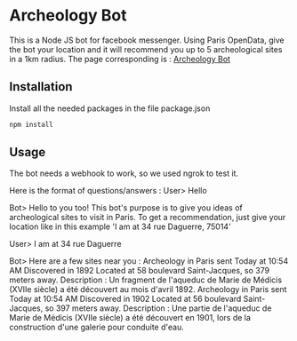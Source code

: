 # Archeology Bot

This is a Node JS bot for facebook messenger. Using Paris OpenData, give the bot 
your location and it will recommend you up to 5 archeological sites in a 1km radius.
The page corresponding is : [Archeology Bot](https://www.facebook.com/Archeology-in-Paris-107291978079144)

## Installation

Install all the needed packages in the file package.json

```bash
npm install
```

## Usage

The bot needs a webhook to work, so we used ngrok to test it.

Here is the format of questions/answers :
User> Hello

Bot> Hello to you too! 
This bot's purpose is to give you ideas of archeological sites to visit in Paris. 
To get a recommendation, just give your location like in this example 'I am at 34 rue Daguerre, 75014'

User> I am at 34 rue Daguerre

Bot> Here are a few sites near you :
Archeology in Paris sent Today at 10:54 AM
Discovered in 1892
Located at 58 boulevard Saint-Jacques, so 379 meters away.
Description : Un fragment de l'aqueduc de Marie de Médicis (XVIIe siècle) a été découvert au mois d'avril 1892.
Archeology in Paris sent Today at 10:54 AM
Discovered in 1902
Located at 56 boulevard Saint-Jacques, so 397 meters away.
Description : Une partie de l'aqueduc de Marie de Médicis (XVIIe siècle) a été découvert en 1901, lors de la construction d'une galerie pour conduite d'eau.
